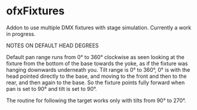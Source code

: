 ofxFixtures
=====================================

Addon to use multiple DMX fixtures with stage simulation. Currently a work in progress.


NOTES ON DEFAULT HEAD DEGREES

Default pan range runs from 0° to 360° clockwise as seen looking at the fixture from the bottom of the base towards the yoke, as if the fixture was hanging downwards underneath you.
Tilt range is 0° to 360°, 0° is with the head pointed directly to the base, and moving to the front and then to the rear, and then again to the base. So the fixture points fully forward when pan is set to 90° and tilt is set to 90°.

The routine for following the target works only with tilts from 90° to 270°.
